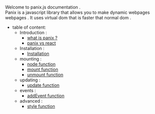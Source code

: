 Welcome to panix.js documentation . <br>
Panix is a javascript library that allows you to make dynamic webpages webpages . It uses virtual dom that is faster that normal dom .


- table of content: <br>
    - Introduction : <br>
        - [what is panix ?](what-is-panix.md) <br>
        - [panix vs react](vs-react.md) <br>
    - Installation : <br>
        - [Installation](Installation.md)
    - mounting : <br>
        - [node function](node.md) <br>
        - [mount function](mount.md) <br>
        - [unmount function](unmount.md)
    - updating : <br>
        - [update function](update.md) <br>
    - events : <br>
        - [addEvent function](addevent.md) <br>
    - advanced : <br>
        - [style function](style.md) <br>
